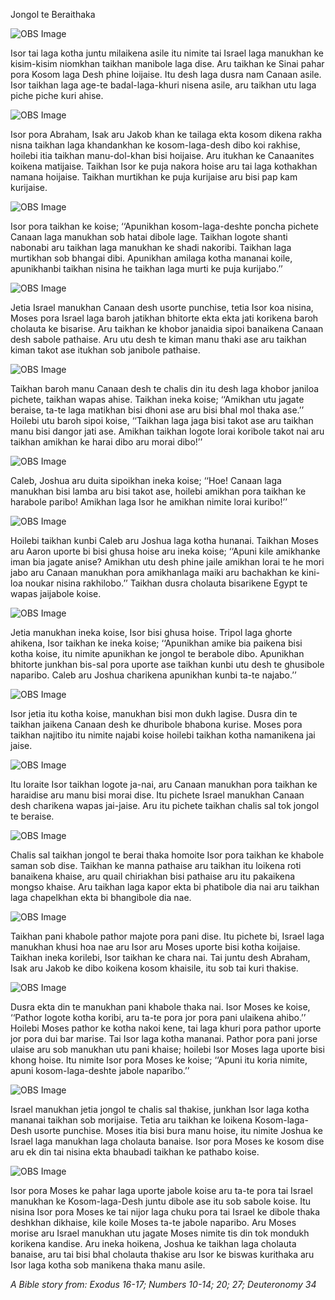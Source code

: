 Jongol te Beraithaka 

![OBS Image](https://cdn.door43.org/obs/jpg/360px/obs-en-14-01.jpg)

Isor tai laga kotha juntu milaikena asile itu nimite tai Israel laga manukhan ke kisim-kisim niomkhan taikhan manibole laga dise.  Aru taikhan ke Sinai pahar pora Kosom laga Desh phine loijaise. Itu desh laga dusra nam Canaan asile. Isor taikhan laga age-te badal-laga-khuri nisena asile, aru taikhan utu laga piche piche kuri ahise. 

![OBS Image](https://cdn.door43.org/obs/jpg/360px/obs-en-14-02.jpg)

Isor pora Abraham, Isak aru Jakob khan ke tailaga ekta kosom dikena rakha nisna taikhan laga khandankhan ke kosom-laga-desh dibo koi rakhise, hoilebi itia taikhan manu-dol-khan bisi hoijaise. Aru itukhan ke Canaanites koikena matijaise. Taikhan Isor ke puja nakora hoise aru tai laga kothakhan namana hoijaise. Taikhan murtikhan ke puja kurijaise aru bisi pap kam kurijaise. 

![OBS Image](https://cdn.door43.org/obs/jpg/360px/obs-en-14-03.jpg)

Isor pora taikhan ke koise; ‘‘Apunikhan kosom-laga-deshte poncha pichete Canaan laga manukhan sob hatai dibole lage. Taikhan logote shanti nabonabi aru taikhan laga manukhan ke shadi nakoribi.  Taikhan laga murtikhan sob bhangai dibi. Apunikhan amilaga kotha mananai koile, apunikhanbi taikhan nisina he taikhan laga murti ke puja kurijabo.’’

![OBS Image](https://cdn.door43.org/obs/jpg/360px/obs-en-14-04.jpg)

Jetia Israel manukhan Canaan desh usorte punchise, tetia Isor koa nisina, Moses pora Israel laga baroh jatikhan bhitorte ekta ekta jati korikena baroh cholauta ke bisarise. Aru taikhan ke khobor janaidia sipoi banaikena Canaan desh sabole pathaise. Aru utu desh te kiman manu thaki ase aru taikhan kiman takot ase itukhan sob janibole pathaise. 

![OBS Image](https://cdn.door43.org/obs/jpg/360px/obs-en-14-05.jpg)

Taikhan baroh manu Canaan desh te chalis din itu desh laga khobor janiloa pichete, taikhan wapas ahise. Taikhan ineka koise; ‘‘Amikhan utu jagate beraise, ta-te laga matikhan bisi dhoni ase aru bisi bhal mol thaka ase.’’ Hoilebi utu baroh sipoi  koise, ‘‘Taikhan laga jaga bisi takot ase aru taikhan manu bisi dangor jati ase. Amikhan taikhan logote lorai koribole takot nai aru taikhan amikhan ke harai dibo aru morai dibo!’’  

![OBS Image](https://cdn.door43.org/obs/jpg/360px/obs-en-14-06.jpg)

Caleb, Joshua aru duita sipoikhan ineka koise; ‘‘Hoe! Canaan laga manukhan bisi lamba aru bisi takot ase, hoilebi amikhan pora taikhan ke harabole paribo! Amikhan laga Isor he amikhan nimite lorai kuribo!’’

![OBS Image](https://cdn.door43.org/obs/jpg/360px/obs-en-14-07.jpg)

Hoilebi taikhan kunbi Caleb aru Joshua laga kotha hunanai. Taikhan Moses aru Aaron uporte bi bisi ghusa hoise aru ineka koise; ‘‘Apuni kile amikhanke iman bia jagate anise? Amikhan utu desh phine jaile amikhan lorai te he mori jabo aru Canaan manukhan pora amikhanlaga maiki aru bachakhan ke kini-loa noukar nisina rakhilobo.’’ Taikhan dusra cholauta bisarikene Egypt te wapas jaijabole koise. 

![OBS Image](https://cdn.door43.org/obs/jpg/360px/obs-en-14-08.jpg)

Jetia manukhan ineka koise, Isor bisi ghusa hoise.  Tripol laga ghorte ahikena, Isor taikhan ke ineka koise; ‘‘Apunikhan amike bia paikena bisi kotha koise, itu nimite apunikhan ke jongol te berabole dibo. Apunikhan bhitorte junkhan bis-sal pora uporte ase taikhan kunbi utu desh te ghusibole naparibo. Caleb aru Joshua charikena apunikhan kunbi ta-te najabo.’’   

![OBS Image](https://cdn.door43.org/obs/jpg/360px/obs-en-14-09.jpg)

Isor jetia itu kotha koise, manukhan bisi mon dukh lagise. Dusra din te taikhan jaikena Canaan desh ke dhuribole bhabona kurise. Moses pora taikhan najitibo itu nimite najabi koise hoilebi taikhan kotha namanikena jai jaise.  

![OBS Image](https://cdn.door43.org/obs/jpg/360px/obs-en-14-10.jpg)

Itu loraite Isor taikhan logote ja-nai, aru Canaan manukhan pora taikhan ke haraidise aru manu bisi morai dise. Itu pichete Israel manukhan Canaan desh charikena wapas jai-jaise. Aru itu pichete taikhan chalis sal tok jongol te beraise.  

![OBS Image](https://cdn.door43.org/obs/jpg/360px/obs-en-14-11.jpg)

Chalis sal taikhan jongol te berai thaka homoite Isor pora taikhan ke khabole saman sob dise. Taikhan ke manna pathaise aru taikhan itu loikena roti banaikena khaise, aru quail chiriakhan bisi pathaise aru itu pakaikena mongso khaise.  Aru taikhan laga kapor ekta bi phatibole dia nai aru taikhan laga chapelkhan ekta bi bhangibole dia nae. 

![OBS Image](https://cdn.door43.org/obs/jpg/360px/obs-en-14-12.jpg)

Taikhan pani khabole pathor majote pora pani dise. Itu pichete bi, Israel laga manukhan khusi hoa nae aru Isor aru Moses uporte bisi kotha koijaise.  Taikhan ineka korilebi, Isor taikhan ke chara nai. Tai juntu desh Abraham, Isak aru Jakob ke dibo koikena kosom khaisile, itu sob tai kuri thakise. 

![OBS Image](https://cdn.door43.org/obs/jpg/360px/obs-en-14-13.jpg)

Dusra ekta din te manukhan pani khabole thaka nai. Isor Moses ke koise, ‘‘Pathor logote kotha koribi, aru ta-te pora jor pora pani ulaikena ahibo.’’ Hoilebi Moses pathor ke kotha nakoi kene, tai laga khuri pora pathor uporte jor pora dui bar marise. Tai Isor laga kotha mananai. Pathor pora pani jorse ulaise aru sob manukhan utu pani khaise; hoilebi Isor Moses laga uporte bisi khong hoise. Itu nimite Isor pora Moses ke koise; ‘‘Apuni itu koria nimite, apuni kosom-laga-deshte jabole naparibo.’’

![OBS Image](https://cdn.door43.org/obs/jpg/360px/obs-en-14-14.jpg)

Israel manukhan jetia jongol te chalis sal thakise, junkhan Isor laga kotha mananai taikhan sob morijaise. Tetia aru taikhan ke loikena Kosom-laga-Desh usorte punchise. Moses itia bisi bura manu hoise, itu nimite Joshua ke Israel laga manukhan laga cholauta banaise. Isor pora Moses ke kosom dise aru ek din tai nisina ekta bhaubadi taikhan ke pathabo koise. 

![OBS Image](https://cdn.door43.org/obs/jpg/360px/obs-en-14-15.jpg)

Isor pora Moses ke pahar laga uporte jabole koise aru ta-te pora tai Israel manukhan ke Kosom-laga-Desh juntu dibole ase itu sob sabole koise.  Itu nisina Isor pora Moses ke tai nijor laga chuku pora tai Israel ke dibole thaka deshkhan dikhaise, kile koile Moses ta-te jabole naparibo. Aru Moses morise aru Israel manukhan utu jagate Moses nimite tis din tok mondukh korikena kandise. Aru ineka hoikena, Joshua ke taikhan laga cholauta banaise, aru tai bisi bhal cholauta thakise aru Isor ke biswas kurithaka aru Isor laga kotha sob manikena thaka manu asile.

_A Bible story from: Exodus 16-17; Numbers 10-14; 20; 27; Deuteronomy 34_

